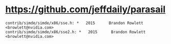 # https://github.com/jeffdaily/parasail

```console
contrib/simde/simde/x86/sse.h: *   2015      Brandon Rowlett <browlett@nvidia.com>
contrib/simde/simde/x86/sse2.h: *   2015      Brandon Rowlett <browlett@nvidia.com>

```
